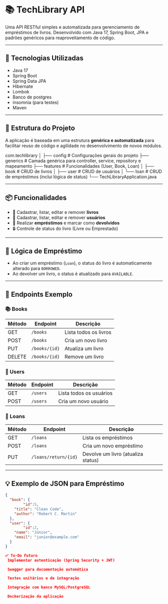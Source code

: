 # 📚 TechLibrary API

Uma API RESTful simples e automatizada para gerenciamento de empréstimos de livros. Desenvolvido com Java 17, Spring Boot, JPA e padrões genéricos para reaproveitamento de código.

---

## 🚀 Tecnologias Utilizadas

- Java 17
- Spring Boot
- Spring Data JPA
- Hibernate
- Lombok
- Banco de postgres
- insomnia (para testes)
- Maven

---

## 🧠 Estrutura do Projeto

A aplicação é baseada em uma estrutura **genérica e automatizada** para facilitar reuso de código
e agilidade no desenvolvimento de novos módulos.

com.techlibrary
│
├── config # Configurações gerais do projeto
├── generics # Camada genérica para controller, service, repository e mapeamento
├── features # Funcionalidades (User, Book, Loan)
│ ├── book # CRUD de livros
│ ├── user # CRUD de usuários
│ └── loan # CRUD de empréstimos (inclui lógica de status)
└── TechLibraryApplication.java

---

## 📦 Funcionalidades

- 📘 Cadastrar, listar, editar e remover **livros**
- 👤 Cadastrar, listar, editar e remover **usuários**
- 🔄 Realizar **empréstimos** e marcar como **devolvidos**
- 🔒 Controle de status do livro (Livre ou Emprestado)

---

## 🔁 Lógica de Empréstimo

- Ao criar um empréstimo (`Loan`), o status do livro é automaticamente alterado para `BORROWED`.
- Ao devolver um livro, o status é atualizado para `AVAILABLE`.

---

## 🔨 Endpoints Exemplo

### 📚 Books

| Método | Endpoint         | Descrição               |
|--------|------------------|-------------------------|
| GET    | `/books`         | Lista todos os livros   |
| POST   | `/books`         | Cria um novo livro      |
| PUT    | `/books/{id}`    | Atualiza um livro       |
| DELETE | `/books/{id}`    | Remove um livro         |

### 👤 Users

| Método | Endpoint         | Descrição               |
|--------|------------------|-------------------------|
| GET    | `/users`         | Lista todos os usuários |
| POST   | `/users`         | Cria um novo usuário    |

### 🔁 Loans

| Método | Endpoint         | Descrição                         |
|--------|------------------|-----------------------------------|
| GET    | `/loans`         | Lista os empréstimos             |
| POST   | `/loans`         | Cria um novo empréstimo          |
| PUT    | `/loans/return/{id}` | Devolve um livro (atualiza status) |

---

## 💡 Exemplo de JSON para Empréstimo

```json
{
  "book": {
		"id":5,
    "title": "Clean Code",
    "author": "Robert C. Martin"
  },
  "user": {
		"id":2,
    "name": "Júnior",
    "email": "junior@example.com"
  }
}

✅ To-Do Futuro
 Implementar autenticação (Spring Security + JWT)

 Swagger para documentação automática

 Testes unitários e de integração

 Integração com banco MySQL/PostgreSQL

 Dockerização da aplicação
